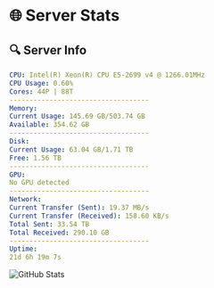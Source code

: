 # 🌐 Server Stats
## 🔍 Server Info
```yaml
CPU: Intel(R) Xeon(R) CPU E5-2699 v4 @ 1266.01MHz
CPU Usage: 0.60%
Cores: 44P | 88T
-----------------------------------
Memory:
Current Usage: 145.69 GB/503.74 GB
Available: 354.62 GB
-----------------------------------
Disk:
Current Usage: 63.04 GB/1.71 TB
Free: 1.56 TB
-----------------------------------
GPU:
No GPU detected
-----------------------------------
Network:
Current Transfer (Sent): 19.37 MB/s
Current Transfer (Received): 158.60 KB/s
Total Sent: 33.54 TB
Total Received: 290.10 GB
-----------------------------------
Uptime:
21d 6h 19m 7s
```
![GitHub Stats](https://img.shields.io/badge/Updated-2025-03-29_03:41:56-blue)